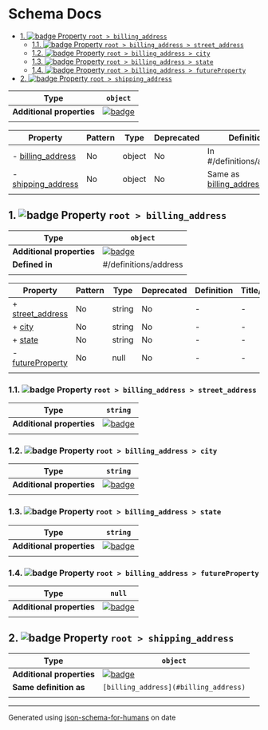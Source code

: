 # Schema Docs

- [1. ![badge](https://img.shields.io/badge/Optional-yellow) Property `root > billing_address`](#billing_address)
  - [1.1. ![badge](https://img.shields.io/badge/Required-blue) Property `root > billing_address > street_address`](#billing_address_street_address)
  - [1.2. ![badge](https://img.shields.io/badge/Required-blue) Property `root > billing_address > city`](#billing_address_city)
  - [1.3. ![badge](https://img.shields.io/badge/Required-blue) Property `root > billing_address > state`](#billing_address_state)
  - [1.4. ![badge](https://img.shields.io/badge/Optional-yellow) Property `root > billing_address > futureProperty`](#billing_address_futureProperty)
- [2. ![badge](https://img.shields.io/badge/Optional-yellow) Property `root > shipping_address`](#shipping_address)

| Type                      | `object`                                                                                                             |
| ------------------------- | -------------------------------------------------------------------------------------------------------------------- |
| **Additional properties** | [![badge](https://img.shields.io/badge/Any+type--allowed-green)](# "Additional Properties of any type are allowed.") |
|                           |                                                                                                                      |

| Property                                 | Pattern | Type   | Deprecated | Definition                                   | Title/Description |
| ---------------------------------------- | ------- | ------ | ---------- | -------------------------------------------- | ----------------- |
| - [billing_address](#billing_address )   | No      | object | No         | In #/definitions/address                     | -                 |
| - [shipping_address](#shipping_address ) | No      | object | No         | Same as [billing_address](#billing_address ) | -                 |
|                                          |         |        |            |                                              |                   |

## <a name="billing_address"></a>1. ![badge](https://img.shields.io/badge/Optional-yellow) Property `root > billing_address`

| Type                      | `object`                                                                                                             |
| ------------------------- | -------------------------------------------------------------------------------------------------------------------- |
| **Additional properties** | [![badge](https://img.shields.io/badge/Any+type--allowed-green)](# "Additional Properties of any type are allowed.") |
| **Defined in**            | #/definitions/address                                                                                                |
|                           |                                                                                                                      |

| Property                                             | Pattern | Type   | Deprecated | Definition | Title/Description |
| ---------------------------------------------------- | ------- | ------ | ---------- | ---------- | ----------------- |
| + [street_address](#billing_address_street_address ) | No      | string | No         | -          | -                 |
| + [city](#billing_address_city )                     | No      | string | No         | -          | -                 |
| + [state](#billing_address_state )                   | No      | string | No         | -          | -                 |
| - [futureProperty](#billing_address_futureProperty ) | No      | null   | No         | -          | -                 |
|                                                      |         |        |            |            |                   |

### <a name="billing_address_street_address"></a>1.1. ![badge](https://img.shields.io/badge/Required-blue) Property `root > billing_address > street_address`

| Type                      | `string`                                                                                                             |
| ------------------------- | -------------------------------------------------------------------------------------------------------------------- |
| **Additional properties** | [![badge](https://img.shields.io/badge/Any+type--allowed-green)](# "Additional Properties of any type are allowed.") |
|                           |                                                                                                                      |

### <a name="billing_address_city"></a>1.2. ![badge](https://img.shields.io/badge/Required-blue) Property `root > billing_address > city`

| Type                      | `string`                                                                                                             |
| ------------------------- | -------------------------------------------------------------------------------------------------------------------- |
| **Additional properties** | [![badge](https://img.shields.io/badge/Any+type--allowed-green)](# "Additional Properties of any type are allowed.") |
|                           |                                                                                                                      |

### <a name="billing_address_state"></a>1.3. ![badge](https://img.shields.io/badge/Required-blue) Property `root > billing_address > state`

| Type                      | `string`                                                                                                             |
| ------------------------- | -------------------------------------------------------------------------------------------------------------------- |
| **Additional properties** | [![badge](https://img.shields.io/badge/Any+type--allowed-green)](# "Additional Properties of any type are allowed.") |
|                           |                                                                                                                      |

### <a name="billing_address_futureProperty"></a>1.4. ![badge](https://img.shields.io/badge/Optional-yellow) Property `root > billing_address > futureProperty`

| Type                      | `null`                                                                                                               |
| ------------------------- | -------------------------------------------------------------------------------------------------------------------- |
| **Additional properties** | [![badge](https://img.shields.io/badge/Any+type--allowed-green)](# "Additional Properties of any type are allowed.") |
|                           |                                                                                                                      |

## <a name="shipping_address"></a>2. ![badge](https://img.shields.io/badge/Optional-yellow) Property `root > shipping_address`

| Type                      | `object`                                                                                                             |
| ------------------------- | -------------------------------------------------------------------------------------------------------------------- |
| **Additional properties** | [![badge](https://img.shields.io/badge/Any+type--allowed-green)](# "Additional Properties of any type are allowed.") |
| **Same definition as**    | `[billing_address](#billing_address)`                                                                                |
|                           |                                                                                                                      |

----------------------------------------------------------------------------------------------------------------------------
Generated using [json-schema-for-humans](https://github.com/coveooss/json-schema-for-humans) on date